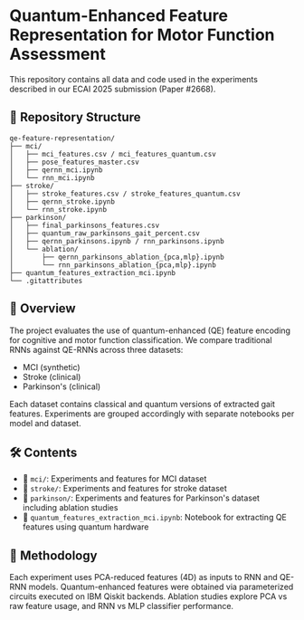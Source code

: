 
# Quantum-Enhanced Feature Representation for Motor Function Assessment

This repository contains all data and code used in the experiments described in our ECAI 2025 submission (Paper #2668).

## 📂 Repository Structure

```
qe-feature-representation/
├── mci/
│   ├── mci_features.csv / mci_features_quantum.csv
│   ├── pose_features_master.csv
│   ├── qernn_mci.ipynb
│   └── rnn_mci.ipynb
├── stroke/
│   ├── stroke_features.csv / stroke_features_quantum.csv
│   ├── qernn_stroke.ipynb
│   └── rnn_stroke.ipynb
├── parkinson/
│   ├── final_parkinsons_features.csv
│   ├── quantum_raw_parkinsons_gait_percent.csv
│   ├── qernn_parkinsons.ipynb / rnn_parkinsons.ipynb
│   └── ablation/
│       ├── qernn_parkinsons_ablation_{pca,mlp}.ipynb
│       └── rnn_parkinsons_ablation_{pca,mlp}.ipynb
├── quantum_features_extraction_mci.ipynb
└── .gitattributes
```

## 🧠 Overview

The project evaluates the use of quantum-enhanced (QE) feature encoding for cognitive and motor function classification. We compare traditional RNNs against QE-RNNs across three datasets:
- MCI (synthetic)
- Stroke (clinical)
- Parkinson's (clinical)

Each dataset contains classical and quantum versions of extracted gait features. Experiments are grouped accordingly with separate notebooks per model and dataset.

## 🛠️ Contents

- 📁 `mci/`: Experiments and features for MCI dataset
- 📁 `stroke/`: Experiments and features for stroke dataset
- 📁 `parkinson/`: Experiments and features for Parkinson's dataset including ablation studies
- 📄 `quantum_features_extraction_mci.ipynb`: Notebook for extracting QE features using quantum hardware

## 🧪 Methodology

Each experiment uses PCA-reduced features (4D) as inputs to RNN and QE-RNN models. Quantum-enhanced features were obtained via parameterized circuits executed on IBM Qiskit backends. Ablation studies explore PCA vs raw feature usage, and RNN vs MLP classifier performance.
